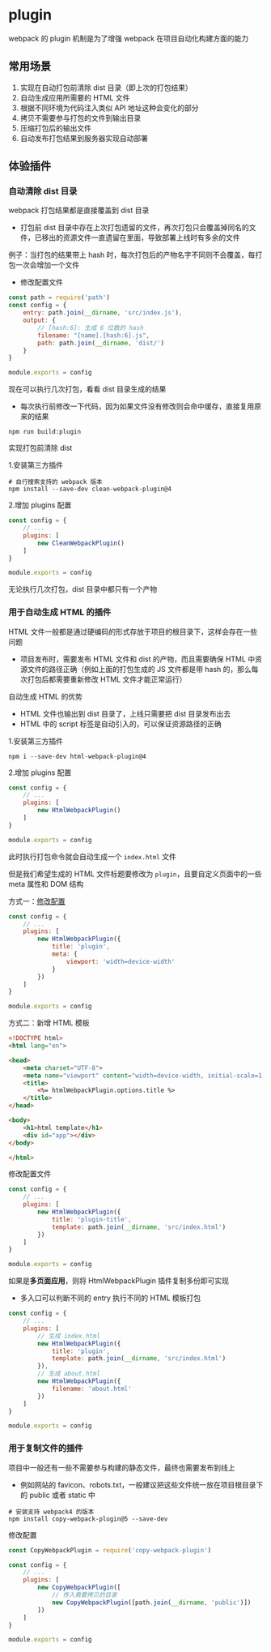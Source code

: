 # plugin

webpack 的 plugin 机制是为了增强 webpack 在项目自动化构建方面的能力

## 常用场景

1. 实现在自动打包前清除 dist 目录（即上次的打包结果）
2. 自动生成应用所需要的 HTML 文件
3. 根据不同环境为代码注入类似 API 地址这种会变化的部分
4. 拷贝不需要参与打包的文件到输出目录
5. 压缩打包后的输出文件
6. 自动发布打包结果到服务器实现自动部署

## 体验插件

### 自动清除 dist 目录

webpack 打包结果都是直接覆盖到 dist 目录

- 打包前 dist 目录中存在上次打包遗留的文件，再次打包只会覆盖掉同名的文件，已移出的资源文件一直遗留在里面，导致部署上线时有多余的文件

例子：当打包的结果带上 hash 时，每次打包后的产物名字不同则不会覆盖，每打包一次会增加一个文件

- 修改配置文件

```js
const path = require('path')
const config = {
    entry: path.join(__dirname, 'src/index.js'),
    output: {
        // [hash:6]: 生成 6 位数的 hash
        filename: "[name].[hash:6].js",
        path: path.join(__dirname, 'dist/')
    }
}

module.exports = config
```

现在可以执行几次打包，看看 dist 目录生成的结果

- 每次执行前修改一下代码，因为如果文件没有修改则会命中缓存，直接复用原来的结果

```shell
npm run build:plugin
```

实现打包前清除 dist

1.安装第三方插件

```shell
# 自行搜索支持的 webpack 版本
npm install --save-dev clean-webpack-plugin@4
```

2.增加 plugins 配置

```js
const config = {
    // ...
    plugins: [
        new CleanWebpackPlugin()
    ]
}

module.exports = config
```

无论执行几次打包，dist 目录中都只有一个产物

### 用于自动生成 HTML 的插件

HTML 文件一般都是通过硬编码的形式存放于项目的根目录下，这样会存在一些问题

- 项目发布时，需要发布 HTML 文件和 dist 的产物，而且需要确保 HTML 中资源文件的路径正确（例如上面的打包生成的 JS 文件都是带 hash 的，那么每次打包后都需要重新修改 HTML 文件才能正常运行）

自动生成 HTML 的优势

- HTML 文件也输出到 dist 目录了，上线只需要把 dist 目录发布出去
- HTML 中的 script 标签是自动引入的，可以保证资源路径的正确

1.安装第三方插件

```shell
npm i --save-dev html-webpack-plugin@4
```

2.增加 plugins 配置

```js
const config = {
    // ...
    plugins: [
        new HtmlWebpackPlugin()
    ]
}

module.exports = config
```

此时执行打包命令就会自动生成一个 `index.html` 文件

但是我们希望生成的 HTML 文件标题要修改为 `plugin`，且要自定义页面中的一些 meta 属性和 DOM 结构

方式一：[修改配置](/webpack-learning/04-plugin/webpack.config.base.js)

```js
const config = {
    // ...
    plugins: [
        new HtmlWebpackPlugin({
            title: 'plugin',
            meta: {
                viewport: 'width=device-width'
            }
        })
    ]
}

module.exports = config
```

方式二：新增 HTML 模板

```html
<!DOCTYPE html>
<html lang="en">

<head>
    <meta charset="UTF-8">
    <meta name="viewport" content="width=device-width, initial-scale=1.0">
    <title>
        <%= htmlWebpackPlugin.options.title %>
    </title>
</head>

<body>
    <h1>html template</h1>
    <div id="app"></div>
</body>

</html>
```

修改配置文件

```js
const config = {
    // ...
    plugins: [
        new HtmlWebpackPlugin({
            title: 'plugin-title',
            template: path.join(__dirname, 'src/index.html')
        })
    ]
}

module.exports = config
```

如果是**多页面应用**，则将 HtmlWebpackPlugin 插件复制多份即可实现

- 多入口可以判断不同的 entry 执行不同的 HTML 模板打包

```js
const config = {
    // ...
    plugins: [
        // 生成 index.html
        new HtmlWebpackPlugin({
            title: 'plugin',
            template: path.join(__dirname, 'src/index.html')
        }),
        // 生成 about.html
        new HtmlWebpackPlugin({
            filename: 'about.html'
        })
    ]
}

module.exports = config
```

### 用于复制文件的插件

项目中一般还有一些不需要参与构建的静态文件，最终也需要发布到线上

- 例如网站的 favicon、robots.txt，一般建议把这些文件统一放在项目根目录下的 public 或者 static 中

```shell
# 安装支持 webpack4 的版本
npm install copy-webpack-plugin@5 --save-dev
```

修改配置

```js
const CopyWebpackPlugin = require('copy-webpack-plugin')

const config = {
    // ...
    plugins: [
        new CopyWebpackPlugin([
            // 传入需要拷贝的目录
            new CopyWebpackPlugin([path.join(__dirname, 'public')])
        ])
    ]
}

module.exports = config
```
